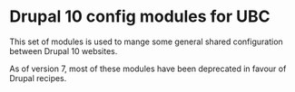 # Drupal 10 config modules for UBC

This set of modules is used to mange some general shared configuration between Drupal 10 websites.

As of version 7, most of these modules have been deprecated in favour of Drupal recipes.
